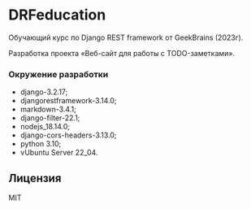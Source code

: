 # DRFeducation
Обучающий курс по Django REST framework от GeekBrains (2023г).

Разработка проекта «Веб-сайт для работы с TODO-заметками».

### Окружение разработки
- django-3.2.17;
- djangorestframework-3.14.0;
- markdown-3.4.1;
- django-filter-22.1;
- nodejs_18.14.0;
- django-cors-headers-3.13.0;
- python 3.10;
- vUbuntu Server 22_04.

## Лицензия
MIT

